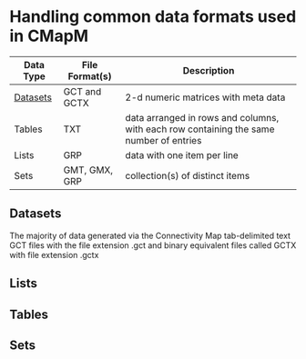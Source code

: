 Handling common data formats used in CMapM
==

|Data Type| File Format(s) | Description|
|--|--|--|
|[Datasets](#datasets)|GCT and GCTX|2-d numeric matrices with meta data|
|Tables|TXT|data arranged in rows and columns, with each row containing the same number of entries|
|Lists|GRP|data with one item per line|
|Sets|GMT, GMX, GRP|collection(s) of distinct items|

Datasets
--
The majority of data generated via the Connectivity Map
tab-delimited text GCT files with the file extension .gct and binary equivalent files called GCTX with file extension .gctx

Lists
-----


Tables
------
Sets
----
